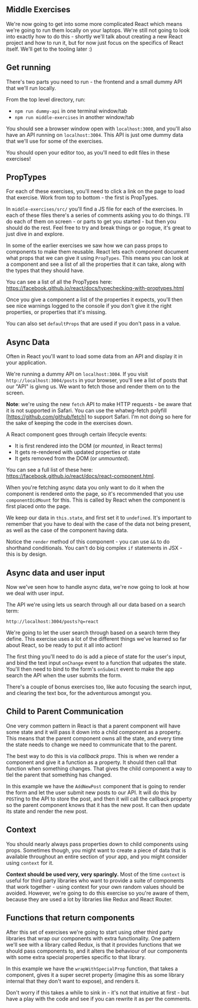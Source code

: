 ## Middle Exercises

We're now going to get into some more complicated React which means we're going to run them locally on your laptops. We're still not going to look into exactly how to do this - shortly we'll talk about creating a new React project and how to run it, but for now just focus on the specifics of React itself. We'll get to the tooling later :)

## Get running

There's two parts you need to run - the frontend and a small dummy API that we'll run locally.

From the top level directory, run:

- `npm run dummy-api` in one terminal window/tab
- `npm run middle-exercises` in another window/tab

You should see a browser window open with `localhost:3000`, and you'll also have an API running on `localhost:3004`. This API is just ome dummy data that we'll use for some of the exercises.

You should open your editor too, as you'll need to edit files in these exercises!

## PropTypes

For each of these exercises, you'll need to click a link on the page to load that exercise. Work from top to bottom - the first is PropTypes.

In `middle-exercises/src/` you'll find a JS file for each of the exercises. In each of these files there's a series of comments asking you to do things. I'll do each of them on screen - or parts to get you started - but then you should do the rest. Feel free to try and break things or go rogue, it's great to just dive in and explore.

In some of the earlier exercises we saw how we can pass props to components to make them reusable. React lets each component document what props that we can give it using `PropTypes`. This means you can look at a component and see a list of all the properties that it can take, along with the types that they should have.

You can see a list of all the PropTypes here: https://facebook.github.io/react/docs/typechecking-with-proptypes.html

Once you give a component a list of the properties it expects, you'll then see nice warnings logged to the console if you don't give it the right properties, or properties that it's missing.

You can also set `defaultProps` that are used if you don't pass in a value.

## Async Data

Often in React you'll want to load some data from an API and display it in your application.

We're running a dummy API on `localhost:3004`. If you visit `http://localhost:3004/posts` in your browser, you'll see a list of posts that our "API" is givng us. We want to fetch those and render them on to the screen.

__Note__: we're using the new `fetch` API to make HTTP requests - be aware that it is not supported in Safari. You can use the whatwg-fetch polyfill [https://github.com/github/fetch] to support Safari. I'm not doing so here for the sake of keeping the code in the exercises down.

A React component goes through certain lifecycle events:

- It is first rendered into the DOM (or _mounted_, in React terms)
- It gets re-rendered with updated properties or state
- It gets removed from the DOM (or _unmounted_).

You can see a full list of these here: https://facebook.github.io/react/docs/react-component.html.

When you're fetching async data you only want to do it when the component is rendered onto the page, so it's recommended that you use `componentDidMount` for this. This is called by React when the component is first placed onto the page.

We keep our data in `this.state`, and first set it to `undefined`. It's important to remember that you have to deal with the case of the data not being present, as well as the case of the component having data.

Notice the `render` method of this component - you can use `&&` to do shorthand conditionals. You can't do big complex `if` statements in JSX - this is by design.

## Async data and user input

Now we've seen how to handle async data, we're now going to look at how we deal with user input.

The API we're using lets us search through all our data based on a search term:

```
http://localhost:3004/posts?q=react
```

We're going to let the user search through based on a search term they define. This exercise uses a lot of the different things we've learned so far about React, so be ready to put it all into action!

The first thing you'll need to do is add a piece of state for the user's input, and bind the text input `onChange` event to a function that udpates the state. You'll then need to bind to the form's `onSubmit` event to make the app search the API when the user submits the form.

There's a couple of bonus exercises too, like auto focusing the search input, and clearing the text box, for the adventurous amongst you.

## Child to Parent Communication

One very common pattern in React is that a parent component will have some state and it will pass it down into a child component as a property. This means that the parent component owns all the state, and every time the state needs to change we need to communicate that to the parent.

The best way to do this is via _callback props_. This is when we render a component and give it a function as a property. It should then call that function when something changes. That gives the child component a way to tlel the parent that something has changed.

In this example we have the `AddNewPost` component that is going to render the form and let the user submit new posts to our API. It will do this by `POST`ing to the API to store the post, and then it will call the callback property so the parent component knows that it has the new post. It can then update its state and render the new post.

## Context

You should nearly always pass properties down to child components using props. Sometimes though, you might want to create a piece of data that is available throughout an entire section of your app, and you might consider using `context` for it.

__Context should be used very, very sparingly.__ Most of the time `context` is useful for third party libraries who want to provide a suite of components that work together - using context for your own random values should be avoided. However, we're going to do this exercise so you're aware of them, because they are used a lot by libraries like Redux and React Router.

## Functions that return components

After this set of exercises we're going to start using other third party libraries that wrap our components with extra functionality. One pattern we'll see with a library called Redux, is that it provides functions that we should pass components to, and it alters the behaviour of our components with some extra special properties specific to that library.

In this example we have the `wrapWithSpecialProp` function, that takes a component, gives it a super secret property (imagine this as some library internal that they don't want to expose), and renders it.

Don't worry if this takes a while to sink in - it's not that intuitive at first - but have a play with the code and see if you can rewrite it as per the comments.



